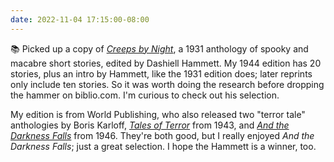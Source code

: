 ```yaml
---
date: 2022-11-04 17:15:00-08:00
---
```


📚  Picked up a copy of [_Creeps by Night_](https://www.isfdb.org/cgi-bin/title.cgi?1027309), a 1931 anthology of spooky and macabre short stories, edited by Dashiell Hammett. My 1944 edition has 20 stories, plus an intro by Hammett, like the 1931 edition does; later reprints only include ten stories. So it was worth doing the research before dropping the hammer on biblio.com. I'm curious to check out his selection.

My edition is from World Publishing, who also released two "terror tale" anthologies by Boris Karloff, [_Tales of Terror_](https://multoghost.wordpress.com/2019/05/31/boris-karloff-terror-tale-anthologist/) from 1943, and [_And the Darkness Falls_](https://multoghost.wordpress.com/2019/06/10/karloffs-and-the-darkness-falls/) from 1946. They're both good, but I really enjoyed _And the Darkness Falls_; just a great selection. I hope the Hammett is a winner, too.
